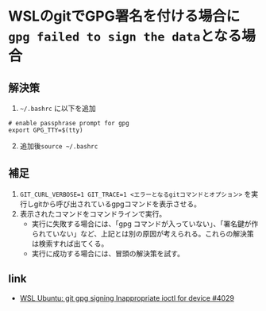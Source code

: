 # WSLのgitでGPG署名を付ける場合に`gpg failed to sign the data`となる場合

## 解決策

1. `~/.bashrc` に以下を追加

```shell
# enable passphrase prompt for gpg
export GPG_TTY=$(tty)
```

2. 追加後`source ~/.bashrc`

## 補足

1. `GIT_CURL_VERBOSE=1 GIT_TRACE=1 <エラーとなるgitコマンドとオプション>` を実行しgitから呼び出されているgpgコマンドを表示させる。
2. 表示されたコマンドをコマンドラインで実行。
    - 実行に失敗する場合には、「gpg コマンドが入っていない」、「署名鍵が作られていない」など、上記とは別の原因が考えられる。これらの解決策は検索すれば出てくる。
    - 実行に成功する場合には、冒頭の解決策を試す。

## link

- [WSL Ubuntu: git gpg signing Inappropriate ioctl for device #4029](https://github.com/microsoft/WSL/issues/4029)
